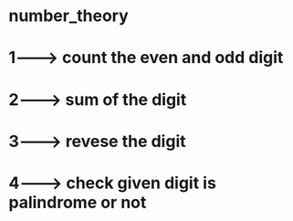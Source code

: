# number_theory
# 1---> count the even and odd digit
# 2---> sum of the digit
# 3---> revese the digit
# 4---> check given digit is palindrome or not
